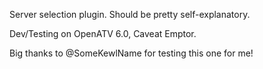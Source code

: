 Server selection plugin. Should be pretty
self-explanatory.

Dev/Testing on OpenATV 6.0, Caveat Emptor.

Big thanks to @SomeKewlName for testing this one for me!
